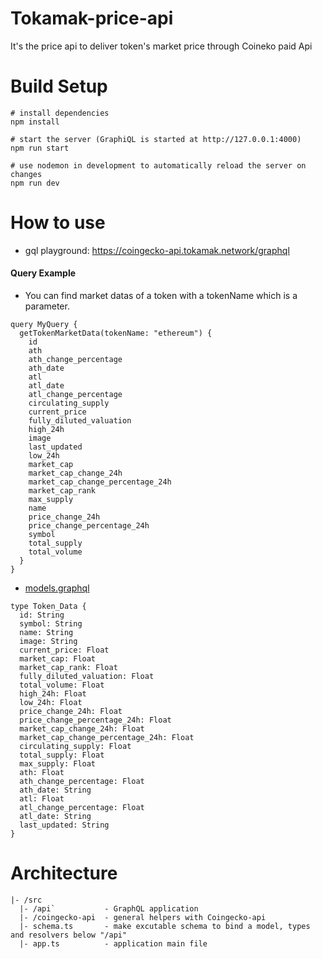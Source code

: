 # Tokamak-price-api
It's the price api to deliver token's market price through Coineko paid Api

# Build Setup
```
# install dependencies
npm install

# start the server (GraphiQL is started at http://127.0.0.1:4000)
npm run start

# use nodemon in development to automatically reload the server on changes
npm run dev
```

# How to use
* gql playground: https://coingecko-api.tokamak.network/graphql

#### Query Example
* You can find market datas of a token with a tokenName which is a parameter.

```
query MyQuery {
  getTokenMarketData(tokenName: "ethereum") {
    id
    ath
    ath_change_percentage
    ath_date
    atl
    atl_date
    atl_change_percentage
    circulating_supply
    current_price
    fully_diluted_valuation
    high_24h
    image
    last_updated
    low_24h
    market_cap
    market_cap_change_24h
    market_cap_change_percentage_24h
    market_cap_rank
    max_supply
    name
    price_change_24h
    price_change_percentage_24h
    symbol
    total_supply
    total_volume
  }
}
```

- [models.graphql](https://github.com/tokamak-network/tokamak-price-api/blob/main/src/api/models.graphql)
```
type Token_Data {
  id: String
  symbol: String
  name: String
  image: String
  current_price: Float
  market_cap: Float
  market_cap_rank: Float
  fully_diluted_valuation: Float
  total_volume: Float
  high_24h: Float
  low_24h: Float
  price_change_24h: Float
  price_change_percentage_24h: Float
  market_cap_change_24h: Float
  market_cap_change_percentage_24h: Float
  circulating_supply: Float
  total_supply: Float
  max_supply: Float
  ath: Float
  ath_change_percentage: Float
  ath_date: String
  atl: Float
  atl_change_percentage: Float
  atl_date: String
  last_updated: String
}
```

# Architecture
```
|- /src
  |- /api`           - GraphQL application
  |- /coingecko-api  - general helpers with Coingecko-api  
  |- schema.ts       - make excutable schema to bind a model, types and resolvers below "/api"
  |- app.ts          - application main file
```
